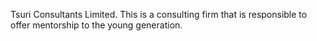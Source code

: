 Tsuri Consultants Limited.
This is a consulting firm that is responsible to offer mentorship to the young generation.
